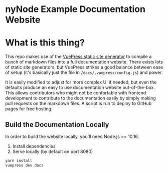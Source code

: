 # nyNode Example Documentation Website

# What is this thing?
This repo makes use of the [VuePress static site generator](https://v1.vuepress.vuejs.org/) to compile a bunch of markdown files into a full documentation website. There exists lots of static site generators, but VuePress strikes a good balance between ease of setup (it's basically just the file in `/docs/.vuepress/config.js`) and power.

It is easily modified to adjust for more complex UI if needed, but even the defaults produce an easy to use documentation website out-of-the-box. This allows contributors who might not be confortable with frontend development to contribute to the documentation easily by simply making pull requests on the markdown files. A script is run to deploy to GitHub pages for free hosting.

## Build the Documentation Locally

In order to build the website locally, you'll need Node.js >= 10.16.

1. Install dependencies
2. Serve locally (by default on port 8080)

```sh
yarn install
vuepress dev docs
```